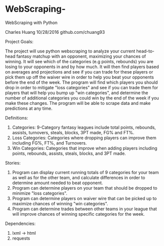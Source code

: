 # WebScraping-
WebScraping with Python

Charles Huang 10/28/2016
github.com/chuang93

Project Goals:

The project will use python webscraping to analyze your current head-to-head fantasy matchup with an opponent, maximizing your chances of winning. It will see which of the categories (e.g points, rebounds) you are losing to your opponents in and by how much. It will then find players based on averages and projections and see if you can trade for these players or pick them up off the waiver wire in order to help you beat your opponents before the end of the week. The program will find which players you should drop in order to mitigate "loss categories" and see if you can trade them for players that will help you bump up "win categories", and determine the number of additional categories you could win by the end of the week if you make these changes. The program will be able to scrape data and make predictions at any time.

Definitions:

1. Categories: 9-Category fantasy leagues include total points, rebounds, assists, turnovers, steals, blocks, 3PT made, FG% and FT%. 
2. Loss Categories: Categories where dropping players can improve them including FG%, FT%, and Turnovers.
3. Win Categories: Categories that improve when adding players including points, rebounds, assists, steals, blocks, and 3PT made. 


Stories:

1. Program can display current running totals of 9 categories for your team as well as for the other team, and calculate differences in order to determine amount needed to beat opponent.
2. Program can determine players on your team that should be dropped to minimize "loss categories".
3. Program can determine players on waiver wire that can be picked up to maximize chances of winning "win categories".
4. Program can determine trades between other teams in your league that will improve chances of winning specific categories for the week.



Dependencies:

1. lxml -> html
2. requests